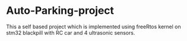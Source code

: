 # Auto-Parking-project
This a self based project which is implemented using freeRtos kernel on stm32 blackpill with RC car and 4 ultrasonic sensors.

